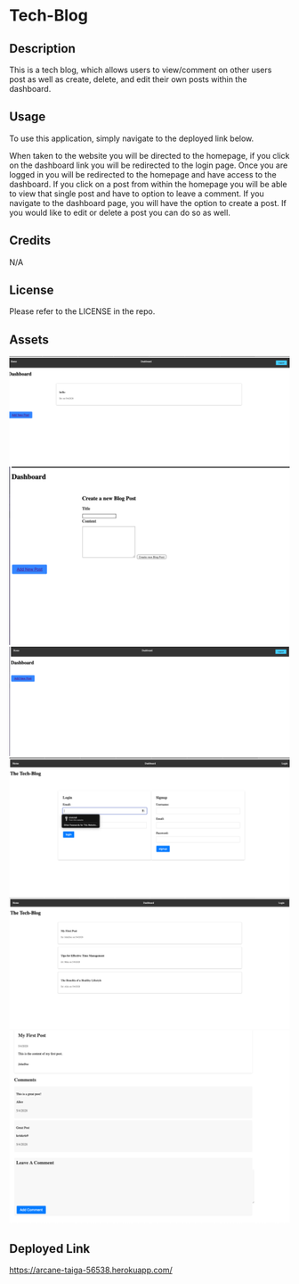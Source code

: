 # Tech-Blog

## Description

This is a tech blog, which allows users to view/comment on other users post as well as create, delete, and edit their own posts within the dashboard. 

## Usage

To use this application, simply navigate to the deployed link below.

 When taken to the website you will be directed to the homepage, if you click on the dashboard link you will be redirected to the login page. Once you are logged in you will be redirected to the homepage and have access to the dashboard. If you click on a post from within the homepage you will be able to view that single post and have to option to leave a comment. If you navigate to the dashboard page, you will have the option to create a post. If you would like to edit or delete a post you can do so as well. 

## Credits

N/A 

## License

Please refer to the LICENSE in the repo.


## Assets


![alt](/public/images/1.png)
![alt](/public/images/2.png)
![alt](/public/images/3.png)
![alt](/public/images/4.png)
![alt](/public/images/5.png)
![alt](/public/images/6.png)



## Deployed Link

https://arcane-taiga-56538.herokuapp.com/